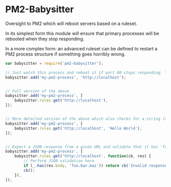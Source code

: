 PM2-Babysitter
==============
Oversight to PM2 which will reboot servers based on a ruleset.

In its simplest form this module will ensure that primary processes will be rebooted when they stop responding.

In a more complex form: an advanced ruleset can be defined to restart a PM2 process structure if something goes horribly wrong.


```javascript
var babysitter = require('pm2-babysitter');

// Just watch this process and reboot it if port 80 stops responding. This invokation is actually shorthand for the below
babysitter.add('my-pm2-process', 'http://localhost');


// Full version of the above
babysitter.add('my-pm2-process', [
	babysitter.rules.get('http://localhost'),
]);


// More detailed version of the above which also checks for a string (or a RegExp if given one)
babysitter.add('my-pm2-process', [
	babysitter.rules.get('http://localhost', 'Hello World'),
]);


// Expect a JSON response from a given URL and validate that it has 'foo.bar.baz'
babysitter.add('my-pm2-process', [
	babysitter.rules.get('http://localhost', function(cb, res) {
		// Perform JSON validation here
		if (_.has(res.body, 'foo.bar.baz')) return cb('Invalid response');
		cb();
	}),
]);
```

